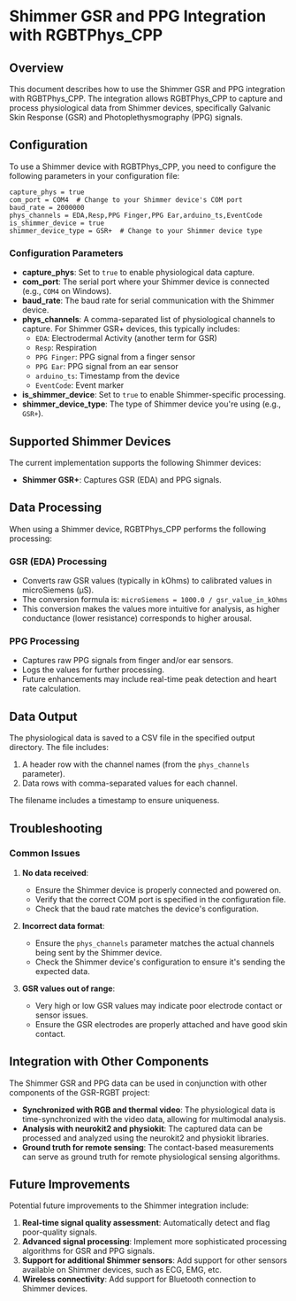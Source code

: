 # Shimmer GSR and PPG Integration with RGBTPhys_CPP

## Overview

This document describes how to use the Shimmer GSR and PPG integration with RGBTPhys_CPP. The integration allows RGBTPhys_CPP to capture and process physiological data from Shimmer devices, specifically Galvanic Skin Response (GSR) and Photoplethysmography (PPG) signals.

## Configuration

To use a Shimmer device with RGBTPhys_CPP, you need to configure the following parameters in your configuration file:

```
capture_phys = true
com_port = COM4  # Change to your Shimmer device's COM port
baud_rate = 2000000
phys_channels = EDA,Resp,PPG Finger,PPG Ear,arduino_ts,EventCode
is_shimmer_device = true
shimmer_device_type = GSR+  # Change to your Shimmer device type
```

### Configuration Parameters

- **capture_phys**: Set to `true` to enable physiological data capture.
- **com_port**: The serial port where your Shimmer device is connected (e.g., `COM4` on Windows).
- **baud_rate**: The baud rate for serial communication with the Shimmer device.
- **phys_channels**: A comma-separated list of physiological channels to capture. For Shimmer GSR+ devices, this typically includes:
  - `EDA`: Electrodermal Activity (another term for GSR)
  - `Resp`: Respiration
  - `PPG Finger`: PPG signal from a finger sensor
  - `PPG Ear`: PPG signal from an ear sensor
  - `arduino_ts`: Timestamp from the device
  - `EventCode`: Event marker
- **is_shimmer_device**: Set to `true` to enable Shimmer-specific processing.
- **shimmer_device_type**: The type of Shimmer device you're using (e.g., `GSR+`).

## Supported Shimmer Devices

The current implementation supports the following Shimmer devices:

- **Shimmer GSR+**: Captures GSR (EDA) and PPG signals.

## Data Processing

When using a Shimmer device, RGBTPhys_CPP performs the following processing:

### GSR (EDA) Processing

- Converts raw GSR values (typically in kOhms) to calibrated values in microSiemens (µS).
- The conversion formula is: `microSiemens = 1000.0 / gsr_value_in_kOhms`
- This conversion makes the values more intuitive for analysis, as higher conductance (lower resistance) corresponds to higher arousal.

### PPG Processing

- Captures raw PPG signals from finger and/or ear sensors.
- Logs the values for further processing.
- Future enhancements may include real-time peak detection and heart rate calculation.

## Data Output

The physiological data is saved to a CSV file in the specified output directory. The file includes:

1. A header row with the channel names (from the `phys_channels` parameter).
2. Data rows with comma-separated values for each channel.

The filename includes a timestamp to ensure uniqueness.

## Troubleshooting

### Common Issues

1. **No data received**:
   - Ensure the Shimmer device is properly connected and powered on.
   - Verify that the correct COM port is specified in the configuration file.
   - Check that the baud rate matches the device's configuration.

2. **Incorrect data format**:
   - Ensure the `phys_channels` parameter matches the actual channels being sent by the Shimmer device.
   - Check the Shimmer device's configuration to ensure it's sending the expected data.

3. **GSR values out of range**:
   - Very high or low GSR values may indicate poor electrode contact or sensor issues.
   - Ensure the GSR electrodes are properly attached and have good skin contact.

## Integration with Other Components

The Shimmer GSR and PPG data can be used in conjunction with other components of the GSR-RGBT project:

- **Synchronized with RGB and thermal video**: The physiological data is time-synchronized with the video data, allowing for multimodal analysis.
- **Analysis with neurokit2 and physiokit**: The captured data can be processed and analyzed using the neurokit2 and physiokit libraries.
- **Ground truth for remote sensing**: The contact-based measurements can serve as ground truth for remote physiological sensing algorithms.

## Future Improvements

Potential future improvements to the Shimmer integration include:

1. **Real-time signal quality assessment**: Automatically detect and flag poor-quality signals.
2. **Advanced signal processing**: Implement more sophisticated processing algorithms for GSR and PPG signals.
3. **Support for additional Shimmer sensors**: Add support for other sensors available on Shimmer devices, such as ECG, EMG, etc.
4. **Wireless connectivity**: Add support for Bluetooth connection to Shimmer devices.
